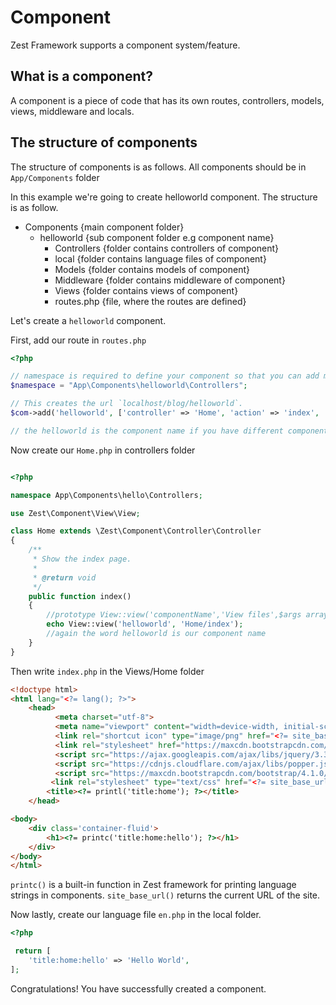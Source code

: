 # Component

Zest Framework supports a component system/feature.

## What is a component?

A component is a piece of code that has its own routes, controllers, models, views, middleware and locals.

## The structure of components
The structure of components is as follows.
All components should be in `App/Components` folder

In this example we're going to create helloworld component. The structure is as follow.

- Components {main component folder}
  - helloworld {sub component folder e.g component name}
    - Controllers {folder contains controllers of component}
    - local {folder contains language files of component}
    - Models {folder contains models of component}
    - Middleware {folder contains middleware of component}
    - Views {folder contains views of component}
    - routes.php  {file, where the routes are defined}

Let's create a `helloworld` component.

First, add our route in `routes.php`

```php
<?php

// namespace is required to define your component so that you can add many routes into one component as well.
$namespace = "App\Components\helloworld\Controllers";

// This creates the url `localhost/blog/helloworld`.
$com->add('helloworld', ['controller' => 'Home', 'action' => 'index', 'namespace'=>$namespace]);

// the helloworld is the component name if you have different component chagne it according to name.
```
Now create our `Home.php` in controllers folder

```php

<?php

namespace App\Components\hello\Controllers;

use Zest\Component\View\View;

class Home extends \Zest\Component\Controller\Controller
{
    /**
     * Show the index page.
     *
     * @return void
     */
    public function index()
    {
        //prototype View::view('componentName','View files',$args array (optional));
        echo View::view('helloworld', 'Home/index');
        //again the word helloworld is our component name
    }
}

```

Then write `index.php` in the Views/Home folder

```html
<!doctype html>
<html lang="<?= lang(); ?>">
	<head>
		  <meta charset="utf-8">
 		  <meta name="viewport" content="width=device-width, initial-scale=1">
 		  <link rel="shortcut icon" type="image/png" href="<?= site_base_url(); ?>/image/logo.png"/>
          <link rel="stylesheet" href="https://maxcdn.bootstrapcdn.com/bootstrap/4.1.0/css/bootstrap.min.css">
          <script src="https://ajax.googleapis.com/ajax/libs/jquery/3.3.1/jquery.min.js"></script>
          <script src="https://cdnjs.cloudflare.com/ajax/libs/popper.js/1.14.0/umd/popper.min.js"></script>
          <script src="https://maxcdn.bootstrapcdn.com/bootstrap/4.1.0/js/bootstrap.min.js"></script>
   		 <link rel="stylesheet" type="text/css" href="<?= site_base_url(); ?>/css/style.css">
		<title><?= printl('title:home'); ?></title>
	</head>

<body>
	<div class='container-fluid'>
		<h1><?= printc('title:home:hello'); ?></h1>
	</div>
</body>
</html>

```
`printc()` is a built-in function in Zest framework for printing language strings in components.
`site_base_url()` returns the current URL of the site.

Now lastly, create our language file `en.php` in the local folder.

```php
<?php

 return [
    'title:home:hello' => 'Hello World',
];

```

Congratulations! You have successfully created a component.
